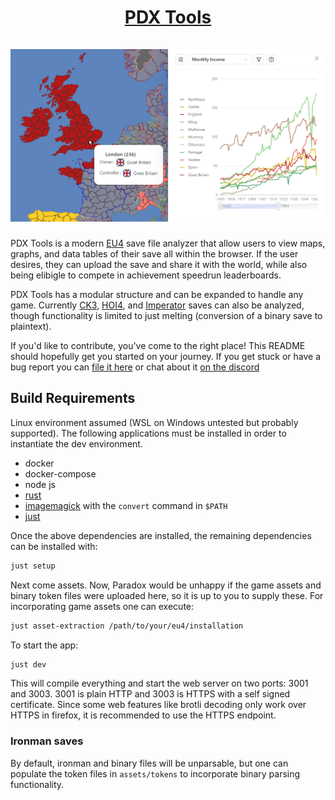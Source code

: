 <h1 align="center">
<a href="https://pdx.tools">PDX Tools</a>
<br/>
<br/>
  <img src="src/app/src/components/landing/headline.png?raw=true">
</h1>

PDX Tools is a modern [EU4](https://en.wikipedia.org/wiki/Europa_Universalis_IV) save file analyzer that allow users to view maps, graphs, and data tables of their save all within the browser. If the user desires, they can upload the save and share it with the world, while also being elibigle to compete in achievement speedrun leaderboards.

PDX Tools has a modular structure and can be expanded to handle any game. Currently [CK3](https://en.wikipedia.org/wiki/Crusader_Kings_III), [HOI4](https://en.wikipedia.org/wiki/Hearts_of_Iron_IV), and [Imperator](https://en.wikipedia.org/wiki/Imperator:_Rome) saves can also be analyzed, though functionality is limited to just melting (conversion of a binary save to plaintext).

If you'd like to contribute, you've come to the right place! This README should hopefully get you started on your journey. If you get stuck or have a bug report you can [file it here](issues) or chat about it [on the discord](https://discord.gg/rCpNWQW)

## Build Requirements

Linux environment assumed (WSL on Windows untested but probably supported). The following applications must be installed in order to instantiate the dev environment.

- docker
- docker-compose
- node js
- [rust](https://www.rust-lang.org/tools/install)
- [imagemagick](https://imagemagick.org/index.php) with the `convert` command in `$PATH`
- [just](https://github.com/casey/just/releases/latest)

Once the above dependencies are installed, the remaining dependencies can be installed with:

```bash
just setup
```

Next come assets. Now, Paradox would be unhappy if the game assets and binary token files were uploaded here, so it is up to you to supply these. For incorporating game assets one can execute:

```bash
just asset-extraction /path/to/your/eu4/installation
```

To start the app:

```bash
just dev
```

This will compile everything and start the web server on two ports: 3001 and 3003. 3001 is plain HTTP and 3003 is HTTPS with a self signed certificate. Since some web features like brotli decoding only work over HTTPS in firefox, it is recommended to use the HTTPS endpoint.

### Ironman saves

By default, ironman and binary files will be unparsable, but one can populate the token files in `assets/tokens` to incorporate binary parsing functionality.
